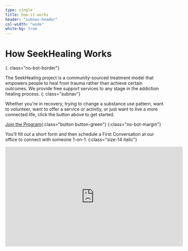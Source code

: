 ```yaml
---
type: single
title: how-it-works
header: "subnav-header"
col-width: "wide"
white-bg: true
---
```


# How <span class="emphasized-header">SeekHealing</span> Works
{: class="no-bot-border"}

The SeekHealing project is a community-sourced treatment model that empowers people to heal from trauma rather than achieve certain outcomes. We provide free support services to any stage in the addiction healing process.
{: class="subnav"}

<object data="/assets/images/how-it-works.svg" type="image/svg+xml" class="img-responsive"></object>

Whether you're in recovery, trying to change a substance use pattern, want to volunteer, want to offer a service or activity, or just want to live a more connected life, click the button above to get started.

[Join the Program](https://form.jotform.com/90764612050148){:class="button button-green"}
{:class="no-bot-margin"}

You’ll fill out a short form and then schedule a First Conversation at our office to connect with someone 1-on-1.
{:class="size-14 italic"}


<div class="medium max-vid-width">
  <div class="embed-responsive embed-responsive-16by9">
    <iframe width="560" height="315" src="https://www.youtube.com/embed/0z-2jYwrd70" frameborder="0" allow="accelerometer; autoplay; encrypted-media; gyroscope; picture-in-picture" allowfullscreen></iframe>
  </div>
</div>

